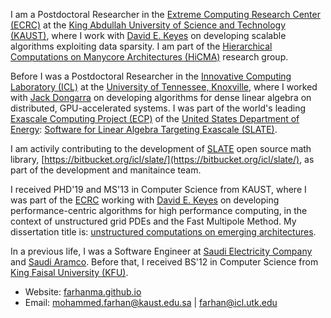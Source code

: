 I am a Postdoctoral Researcher in the [Extreme Computing Research Center (ECRC)](https://ecrc.kaust.edu.sa) at the [King Abdullah University of Science and Technology (KAUST)](https://kaust.edu.sa/en), where I work with [David E. Keyes](https://www.kaust.edu.sa/en/study/faculty/david-keyes) on developing scalable algorithms exploiting data sparsity. I am part of the [Hierarchical Computations on Manycore Architectures (HiCMA)](https://cemse.kaust.edu.sa/hicma) research group.

Before I was a Postdoctoral Researcher in the [Innovative Computing Laboratory (ICL)](http://www.icl.utk.edu/) at the [University of Tennessee, Knoxville](https://utk.edu/), where I worked with [Jack Dongarra](http://www.netlib.org/utk/people/JackDongarra/) on developing algorithms for dense linear algebra on distributed, GPU-accelerated systems. I was part of the world's leading [Exascale Computing Project (ECP)](https://www.exascaleproject.org/) of the [United States Department of Energy](https://www.energy.gov/): [Software for Linear Algebra Targeting Exascale (SLATE)](http://icl.utk.edu/slate/).

I am activily contributing to the development of [SLATE](http://icl.utk.edu/slate/) open source math library, [https://bitbucket.org/icl/slate/](https://bitbucket.org/icl/slate/), as part of the development and manitaince team.

I received PHD'19 and MS'13 in Computer Science from KAUST, where I was part of the [ECRC](https://ecrc.kaust.edu.sa) working with [David E. Keyes](https://www.kaust.edu.sa/en/study/faculty/david-keyes) on developing performance-centric algorithms for high performance computing, in the context of unstructured grid PDEs and the Fast Multipole Method. My dissertation title is: [unstructured computations on emerging architectures](https://repository.kaust.edu.sa/handle/10754/644902).

In a previous life, I was a Software Engineer at [Saudi Electricity Company](https://www.se.com.sa/en-us/Pages/home.aspx) and [Saudi Aramco](https://www.aramco.com/). Before that, I received BS'12 in Computer Science from [King Faisal University (KFU)](https://www.kfu.edu.sa/).

   * Website: [farhanma.github.io](https://farhanma.github.io/)
   * Email: mohammed.farhan@kaust.edu.sa | farhan@icl.utk.edu
